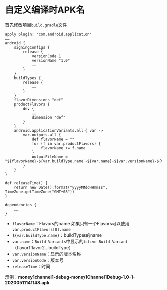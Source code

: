 # 自定义编译时APK名

首先修改项目`build.gradle`文件

```
apply plugin: 'com.android.application'
……
android {
    signingConfigs {
        release {
            versionCode 1
            versionName "1.0"
            ……
        }
    }
    buildTypes {
        release {
            ……
        }
    }
    flavorDimensions "def"
    productFlavors {
        dev {
            ……
            dimension "def"
        }
    }
    android.applicationVariants.all { var ->
        var.outputs.all {
            def flavorName = ""
            for (f in var.productFlavors) {
                flavorName += f.name
            }
            outputFileName = "${flavorName}-${var.buildType.name}-${var.name}-${var.versionName}-${var.versionCode}-${releaseTime()}.apk"
        }
    }
}

def releaseTime() {
    return new Date().format("yyyyMMddHHmmss", TimeZone.getTimeZone("GMT+08"))
}

dependencies {
	……
}

```

* `flavorName`：Flavors的name 如果只有一个Flavors可以使用`var.productFlavors[0].name`
* `${var.buildType.name}`：buildTypes的name
* `var.name`：`Build Variants`中显示的`Active Build Variant`（flavor1flavor2...buildType）
* `var.versionName`：显示的版本名称
* `var.versionCode`：版本号
* `releaseTime`：时间

示例：**money1channel1-debug-money1Channel1Debug-1.0-1-20200511141148.apk**